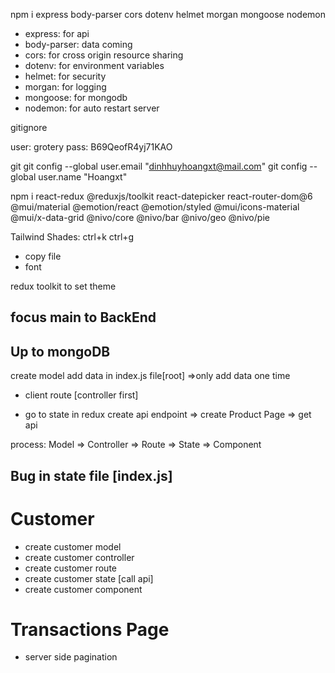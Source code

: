npm i express body-parser cors dotenv helmet morgan mongoose nodemon

- express: for api
- body-parser: data coming
- cors: for cross origin resource sharing
- dotenv: for environment variables
- helmet: for security
- morgan: for logging
- mongoose: for mongodb
- nodemon: for auto restart server

gitignore

user: grotery
pass: B69QeofR4yj71KAO

git
git config --global user.email "dinhhuyhoangxt@mail.com"
git config --global user.name "Hoangxt"

<!-- Front -->

npm i react-redux @reduxjs/toolkit react-datepicker react-router-dom@6 @mui/material @emotion/react @emotion/styled @mui/icons-material @mui/x-data-grid @nivo/core @nivo/bar @nivo/geo @nivo/pie

Tailwind Shades:
ctrl+k ctrl+g

- copy file
- font

redux toolkit to set theme

## focus main to BackEnd

## Up to mongoDB

create model
add data in index.js file[root]
=>only add data one time

- client route [controller first]

- go to state in redux create api endpoint => create Product Page => get api

process: Model => Controller => Route => State => Component

## Bug in state file [index.js]

# Customer

- create customer model
- create customer controller
- create customer route
- create customer state [call api]
- create customer component

# Transactions Page

- server side pagination
